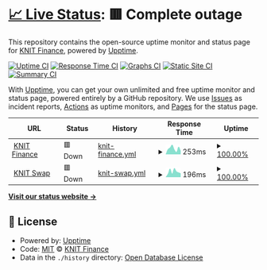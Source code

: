 # [📈 Live Status](https://status.knit.finance): <!--live status--> **🟥 Complete outage**

This repository contains the open-source uptime monitor and status page for [KNIT Finance](https://knit.finance), powered by [Upptime](https://github.com/upptime/upptime).

[![Uptime CI](https://github.com/KnitFinance/status/workflows/Uptime%20CI/badge.svg)](https://github.com/upptime/upptime/actions?query=workflow%3A%22Uptime+CI%22)
[![Response Time CI](https://github.com/KnitFinance/status/workflows/Response%20Time%20CI/badge.svg)](https://github.com/upptime/upptime/actions?query=workflow%3A%22Response+Time+CI%22)
[![Graphs CI](https://github.com/KnitFinance/status/workflows/Graphs%20CI/badge.svg)](https://github.com/upptime/upptime/actions?query=workflow%3A%22Graphs+CI%22)
[![Static Site CI](https://github.com/KnitFinance/status/workflows/Static%20Site%20CI/badge.svg)](https://github.com/upptime/upptime/actions?query=workflow%3A%22Static+Site+CI%22)
[![Summary CI](https://github.com/KnitFinance/status/workflows/Summary%20CI/badge.svg)](https://github.com/upptime/upptime/actions?query=workflow%3A%22Summary+CI%22)

With [Upptime](https://upptime.js.org), you can get your own unlimited and free uptime monitor and status page, powered entirely by a GitHub repository. We use [Issues](https://github.com/KnitFinance/status/issues) as incident reports, [Actions](https://github.com/KnitFinance/status/actions) as uptime monitors, and [Pages](https://status.knit.finance) for the status page.

<!--start: status pages-->
<!-- This summary is generated by Upptime (https://github.com/upptime/upptime) -->
<!-- Do not edit this manually, your changes will be overwritten -->
<!-- prettier-ignore -->
| URL | Status | History | Response Time | Uptime |
| --- | ------ | ------- | ------------- | ------ |
| <img alt="" src="https://favicons.githubusercontent.com/knit.finance" height="13"> [KNIT Finance](http://knit.finance) | 🟥 Down | [knit-finance.yml](https://github.com/KnitFinance/status/commits/HEAD/history/knit-finance.yml) | <details><summary><img alt="Response time graph" src="./graphs/knit-finance/response-time-week.png" height="20"> 253ms</summary><br><a href="https://status.knit.finance/history/knit-finance"><img alt="Response time 247" src="https://img.shields.io/endpoint?url=https%3A%2F%2Fraw.githubusercontent.com%2FKnitFinance%2Fstatus%2FHEAD%2Fapi%2Fknit-finance%2Fresponse-time.json"></a><br><a href="https://status.knit.finance/history/knit-finance"><img alt="24-hour response time 213" src="https://img.shields.io/endpoint?url=https%3A%2F%2Fraw.githubusercontent.com%2FKnitFinance%2Fstatus%2FHEAD%2Fapi%2Fknit-finance%2Fresponse-time-day.json"></a><br><a href="https://status.knit.finance/history/knit-finance"><img alt="7-day response time 253" src="https://img.shields.io/endpoint?url=https%3A%2F%2Fraw.githubusercontent.com%2FKnitFinance%2Fstatus%2FHEAD%2Fapi%2Fknit-finance%2Fresponse-time-week.json"></a><br><a href="https://status.knit.finance/history/knit-finance"><img alt="30-day response time 273" src="https://img.shields.io/endpoint?url=https%3A%2F%2Fraw.githubusercontent.com%2FKnitFinance%2Fstatus%2FHEAD%2Fapi%2Fknit-finance%2Fresponse-time-month.json"></a><br><a href="https://status.knit.finance/history/knit-finance"><img alt="1-year response time 193" src="https://img.shields.io/endpoint?url=https%3A%2F%2Fraw.githubusercontent.com%2FKnitFinance%2Fstatus%2FHEAD%2Fapi%2Fknit-finance%2Fresponse-time-year.json"></a></details> | <details><summary><a href="https://status.knit.finance/history/knit-finance">100.00%</a></summary><a href="https://status.knit.finance/history/knit-finance"><img alt="All-time uptime 100.00%" src="https://img.shields.io/endpoint?url=https%3A%2F%2Fraw.githubusercontent.com%2FKnitFinance%2Fstatus%2FHEAD%2Fapi%2Fknit-finance%2Fuptime.json"></a><br><a href="https://status.knit.finance/history/knit-finance"><img alt="24-hour uptime 100.00%" src="https://img.shields.io/endpoint?url=https%3A%2F%2Fraw.githubusercontent.com%2FKnitFinance%2Fstatus%2FHEAD%2Fapi%2Fknit-finance%2Fuptime-day.json"></a><br><a href="https://status.knit.finance/history/knit-finance"><img alt="7-day uptime 100.00%" src="https://img.shields.io/endpoint?url=https%3A%2F%2Fraw.githubusercontent.com%2FKnitFinance%2Fstatus%2FHEAD%2Fapi%2Fknit-finance%2Fuptime-week.json"></a><br><a href="https://status.knit.finance/history/knit-finance"><img alt="30-day uptime 100.00%" src="https://img.shields.io/endpoint?url=https%3A%2F%2Fraw.githubusercontent.com%2FKnitFinance%2Fstatus%2FHEAD%2Fapi%2Fknit-finance%2Fuptime-month.json"></a><br><a href="https://status.knit.finance/history/knit-finance"><img alt="1-year uptime 100.00%" src="https://img.shields.io/endpoint?url=https%3A%2F%2Fraw.githubusercontent.com%2FKnitFinance%2Fstatus%2FHEAD%2Fapi%2Fknit-finance%2Fuptime-year.json"></a></details>
| <img alt="" src="https://favicons.githubusercontent.com/app.knit.finance" height="13"> [KNIT Swap](http://app.knit.finance) | 🟥 Down | [knit-swap.yml](https://github.com/KnitFinance/status/commits/HEAD/history/knit-swap.yml) | <details><summary><img alt="Response time graph" src="./graphs/knit-swap/response-time-week.png" height="20"> 196ms</summary><br><a href="https://status.knit.finance/history/knit-swap"><img alt="Response time 304" src="https://img.shields.io/endpoint?url=https%3A%2F%2Fraw.githubusercontent.com%2FKnitFinance%2Fstatus%2FHEAD%2Fapi%2Fknit-swap%2Fresponse-time.json"></a><br><a href="https://status.knit.finance/history/knit-swap"><img alt="24-hour response time 316" src="https://img.shields.io/endpoint?url=https%3A%2F%2Fraw.githubusercontent.com%2FKnitFinance%2Fstatus%2FHEAD%2Fapi%2Fknit-swap%2Fresponse-time-day.json"></a><br><a href="https://status.knit.finance/history/knit-swap"><img alt="7-day response time 196" src="https://img.shields.io/endpoint?url=https%3A%2F%2Fraw.githubusercontent.com%2FKnitFinance%2Fstatus%2FHEAD%2Fapi%2Fknit-swap%2Fresponse-time-week.json"></a><br><a href="https://status.knit.finance/history/knit-swap"><img alt="30-day response time 195" src="https://img.shields.io/endpoint?url=https%3A%2F%2Fraw.githubusercontent.com%2FKnitFinance%2Fstatus%2FHEAD%2Fapi%2Fknit-swap%2Fresponse-time-month.json"></a><br><a href="https://status.knit.finance/history/knit-swap"><img alt="1-year response time 183" src="https://img.shields.io/endpoint?url=https%3A%2F%2Fraw.githubusercontent.com%2FKnitFinance%2Fstatus%2FHEAD%2Fapi%2Fknit-swap%2Fresponse-time-year.json"></a></details> | <details><summary><a href="https://status.knit.finance/history/knit-swap">100.00%</a></summary><a href="https://status.knit.finance/history/knit-swap"><img alt="All-time uptime 100.00%" src="https://img.shields.io/endpoint?url=https%3A%2F%2Fraw.githubusercontent.com%2FKnitFinance%2Fstatus%2FHEAD%2Fapi%2Fknit-swap%2Fuptime.json"></a><br><a href="https://status.knit.finance/history/knit-swap"><img alt="24-hour uptime 100.00%" src="https://img.shields.io/endpoint?url=https%3A%2F%2Fraw.githubusercontent.com%2FKnitFinance%2Fstatus%2FHEAD%2Fapi%2Fknit-swap%2Fuptime-day.json"></a><br><a href="https://status.knit.finance/history/knit-swap"><img alt="7-day uptime 100.00%" src="https://img.shields.io/endpoint?url=https%3A%2F%2Fraw.githubusercontent.com%2FKnitFinance%2Fstatus%2FHEAD%2Fapi%2Fknit-swap%2Fuptime-week.json"></a><br><a href="https://status.knit.finance/history/knit-swap"><img alt="30-day uptime 100.00%" src="https://img.shields.io/endpoint?url=https%3A%2F%2Fraw.githubusercontent.com%2FKnitFinance%2Fstatus%2FHEAD%2Fapi%2Fknit-swap%2Fuptime-month.json"></a><br><a href="https://status.knit.finance/history/knit-swap"><img alt="1-year uptime 100.00%" src="https://img.shields.io/endpoint?url=https%3A%2F%2Fraw.githubusercontent.com%2FKnitFinance%2Fstatus%2FHEAD%2Fapi%2Fknit-swap%2Fuptime-year.json"></a></details>

<!--end: status pages-->

[**Visit our status website →**](https://status.knit.finance)

## 📄 License

- Powered by: [Upptime](https://github.com/upptime/upptime)
- Code: [MIT](./LICENSE) © [KNIT Finance](https://knit.finance)
- Data in the `./history` directory: [Open Database License](https://opendatacommons.org/licenses/odbl/1-0/)
